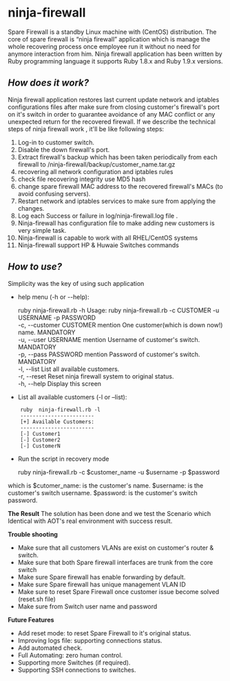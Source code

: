 ninja-firewall
==============
Spare Firewall is a standby Linux machine with (CentOS) distribution. The core of spare firewall is “ninja firewall” application which is manage the whole recovering process once employee run it without no need for anymore interaction from him. Ninja firewall application has been written by Ruby programming language it supports Ruby 1.8.x and Ruby 1.9.x versions.

*How does it work?*
-------------------
Ninja firewall application restores last current update network and iptables configurations files after make sure from closing customer's firewall's port on it's switch in order to guarantee avoidance of any MAC conflict or any unexpected return for the recovered firewall.
If we describe the technical steps of ninja firewall work , it'll be like following steps:

1. Log-in to customer switch.
2. Disable the down firewall's port.
3. Extract firewall's backup which has been taken periodically from each firewall to /ninja-firewall/backup/customer_name.tar.gz
4. recovering all network configuration and iptables rules 
5. check file recovering integrity use MD5 hash 
6. change spare firewall MAC address to the recovered firewall's MACs (to avoid confusing servers).
7. Restart network and iptables services to make sure from applying the changes.
8. Log each Success or failure in log/ninja-firewall.log file  .
9. Ninja-firewall has configuration file to make adding new customers is very simple task.
10. Ninja-firewall is capable to work with all RHEL/CentOS systems
11. Ninja-firewall support HP & Huwaie Switches commands 

*How to use?*
--------------
Simplicity was the key of using such application 

- help menu (-h or --help):


	ruby ninja-firewall.rb -h
	Usage: ruby ninja-firewall.rb -c CUSTOMER -u USERNAME -p PASSWORD                                                                                                  
    		-c, --customer CUSTOMER          mention One customer(which is down now!) name. MANDATORY                                                                      
    		-u, --user USERNAME              mention Username of customer's switch. MANDATORY                                                                              
    		-p, --pass PASSWORD              mention Password of customer's switch. MANDATORY                                                                              
    		-l, --list                       List all available customers.                                                                                                 
    		-r, --reset                      Reset ninja firewall system to original status.                                                                               
    		-h, --help                       Display this screen               



- List all available customers (-l or –list):

```
	ruby  ninja-firewall.rb -l
	------------------------                                                                                                                                           
	[+] Available Customers:                                                                                                                                           
	------------------------                                                                                                                                           
	[-] Customer1                                                                                                                                                          
	[-] Customer2                                                                                                                                                        
	[-] CustomerN                                                                                                                                                        
```


- Run the script in recovery mode 


	ruby  ninja-firewall.rb -c $customer_name -u $username -p $password


which is
$cutomer_name: is the customer's name.
$username: is the customer's switch username.
$password: is the customer's switch password.


**The Result**
The solution has been done and we test the Scenario which Identical with AOT's real environment with success result.


**Trouble shooting**
* Make sure that all customers VLANs are exist on customer's router & switch.
* Make sure that both Spare firewall interfaces are trunk from the core switch
* Make sure Spare firewall has enable forwarding by default.
* Make sure Spare firewall has unique management VLAN  ID
* Make sure to reset Spare Firewall once customer issue become solved (reset.sh file)
* Make sure from Switch user name and password


**Future Features**
* Add reset mode: to reset Spare Firewall to it's original status.
* Improving logs file: supporting connections status.
* Add automated check.
* Full Automating: zero human control.
* Supporting more Switches (if required).
* Supporting SSH connections to switches.



